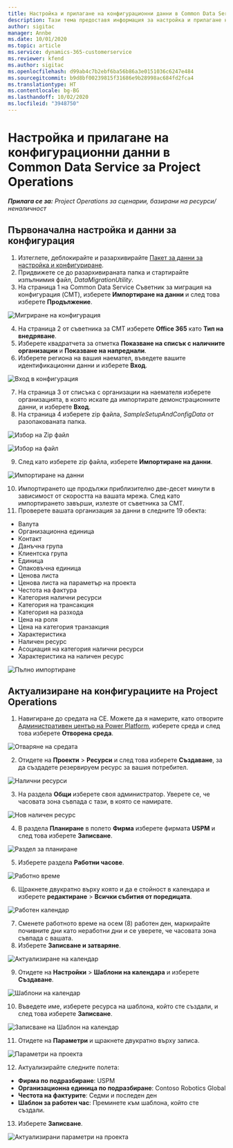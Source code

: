 ```yaml
---
title: Настройка и прилагане на конфигурационни данни в Common Data Service за Project Operations
description: Тази тема предоставя информация за настройка и прилагане на конфигурационни данни в Project Operations.
author: sigitac
manager: Annbe
ms.date: 10/01/2020
ms.topic: article
ms.service: dynamics-365-customerservice
ms.reviewer: kfend
ms.author: sigitac
ms.openlocfilehash: d99ab4c7b2ebf6ba56b86a3e0151036c6247e484
ms.sourcegitcommit: b9d8bf00239815f31686e9b28998ac684fd2fca4
ms.translationtype: HT
ms.contentlocale: bg-BG
ms.lasthandoff: 10/02/2020
ms.locfileid: "3948750"
---
```

# <a name="set-up-and-apply-configuration-data-in-the-common-data-service-for-project-operations"></a>Настройка и прилагане на конфигурационни данни в Common Data Service за Project Operations

_**Прилага се за:** Project Operations за сценарии, базирани на ресурси/неналичност_

## <a name="install-setup-and-configuration-data"></a>Първоначална настройка и данни за конфигурация

1. Изтеглете, деблокирайте и разархивирайте [Пакет за данни за настройка и конфигуриране](https://download.microsoft.com/download/1/3/4/1349369c-6209-42b7-b3b4-5be0e67cacd8/ProjOpsSampleSetupData-%20Integrated%20UR1.zip).
2. Придвижете се до разархивираната папка и стартирайте изпълнимия файл, *DataMigrationUtility*.
3. На страница 1 на Common Data Service Съветник за миграция на конфигурация (CMT), изберете **Импортиране на данни** и след това изберете **Продължение**.

![Мигриране на конфигурация](./media/1ConfigurationMigration.png)

4. На страница 2 от съветника за CMT изберете **Office 365** като **Тип на внедряване**.
5. Изберете квадратчета за отметка **Показване на списък с наличните организации** и **Показване на напреднали**.
6. Изберете региона на вашия наемател, въведете вашите идентификационни данни и изберете **Вход**.

![Вход в конфигурация](./media/2ConfigurationSignin.png)

7. На страница 3 от списъка с организации на наемателя изберете организацията, в която искате да импортирате демонстрационните данни, и изберете **Вход**.
8. На страница 4 изберете zip файла, *SampleSetupAndConfigData* от разопакованата папка.

![Избор на Zip файл](./media/3ZipFile.png)

![Избор на файл](./media/4SelectAFile.png)

9. След като изберете zip файла, изберете **Импортиране на данни**.

![Импортиране на данни](./media/5ImportData.png)

10. Импортирането ще продължи приблизително две-десет минути в зависимост от скоростта на вашата мрежа. След като импортирането завърши, излезте от съветника за CMT. 
11. Проверете вашата организация за данни в следните 19 обекта:

  - Валута
  - Организационна единица
  - Контакт
  - Данъчна група
  - Клиентска група
  - Единица
  - Опаковъчна единица
  - Ценова листа
  - Ценова листа на параметър на проекта
  - Честота на фактура
  - Категория налични ресурси
  - Категория на трансакция
  - Категория на разхода
  - Цена на роля
  - Цена на категория транзакция
  - Характеристика
  - Наличен ресурс
  - Асоциация на категория налични ресурси
  - Характеристика на наличен ресурс

![Пълно импортиране](./media/6CompleteImport.png)

## <a name="update-project-operations-configurations"></a>Актуализиране на конфигурациите на Project Operations

1. Навигиране до средата на CE. Можете да я намерите, като отворите [Административен център на Power Platform](https://admin.powerplatform.microsoft.com/environments), изберете среда и след това изберете **Отворена среда**. 

![Отваряне на средата](./media/7OpenEnvironment.png)

2. Отидете на **Проекти** > **Ресурси** и след това изберете **Създаване**, за да създадете резервируем ресурс за вашия потребител.

![Налични ресурси](./media/8BookableResources.png)

3. На раздела **Общи** изберете своя администратор. Уверете се, че часовата зона съвпада с тази, в която се намирате. 

![Нов наличен ресурс](./media/9NewBookableResource.png)

4. В раздела **Планиране** в полето **Фирма** изберете фирмата **USPM** и след това изберете **Записване**. 

![Раздел за планиране](./media/10SchedulingTab.png)

5. Изберете раздела **Работни часове**.  

![Работно време](./media/11WorkHours.png)

6. Щракнете двукратно върху която и да е стойност в календара и изберете **редактиране** > **Всички събития от поредицата**. 

![Работен календар](./media/12WorkCalendar.png)

7. Сменете работното време на осем (8) работен ден, маркирайте почивните дни като неработни дни и се уверете, че часовата зона съвпада с вашата. 
8. Изберете **Записване и затваряне**.

![Актуализиране на календар](./media/13UpdateCalendar.png)

9. Отидете на **Настройки** > **Шаблони на календара** и изберете **Създаване**.
 
 ![Шаблони на календар](./media/14CalendarTemplates.png)
 
 10. Въведете име, изберете ресурса на шаблона, който сте създали, и след това изберете **Записване**. 
 
 ![Записване на Шаблон на календар](./media/15SaveCalendarTemplate.png)
 
 11. Отидете на **Параметри** и щракнете двукратно върху записа. 
 
 ![Параметри на проекта](./media/16ProjectParameters.png)
 
12. Актуализирайте следните полета:

 - **Фирма по подразбиране**: USPM
 - **Организационна единица по подразбиране**: Contoso Robotics Global
 - **Честота на фактурите**: Седми и последен ден
 - **Шаблон за работен час**: Преминете към шаблона, който сте създали.

13. Изберете **Записване**. 

![Актуализирани параметри на проекта](./media/17UpdatedProjectParameters.png)
